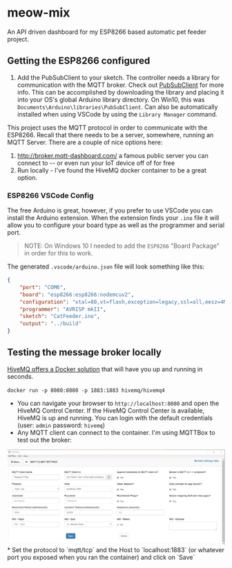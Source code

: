 # meow-mix
An API driven dashboard for my ESP8266 based automatic pet feeder project.

## Getting the ESP8266 configured 
1. Add the PubSubClient to your sketch. The controller needs a library for communication with the MQTT broker. Check out [PubSubClient](https://github.com/knolleary/pubsubclient/releases/tag/v2.7) for more info. This can be accomplished by downloading the library and placing it into your OS's global Arduino library directory. On Win10, this was `Documents\Arduino\libraries\PubSubClient`. Can also be automatically installed when using VSCode by using the `Library Manager` command.

This project uses the MQTT protocol in order to communicate with the ESP8266. Recall that there needs to be a server, somewhere, running an MQTT Server. There are a couple of nice options here:

1. http://broker.mqtt-dashboard.com/ a famous public server you can connect to -- or even run your IoT device off of for free
2. Run locally - I've found the HiveMQ docker container to be a great option. 

### ESP8266 VSCode Config
The free Arduino is great, however, if you prefer to use VSCode you can install the Arduino extension. When the extension finds your `.ino` file it will allow you to configure your board type as well as the programmer and serial port. 

> NOTE: On Windows 10 I needed to add the `ESP8266` "Board Package" in order for this to work.

The generated `.vscode/arduino.json` file will look something like this:

```json
{
    "port": "COM6",
    "board": "esp8266:esp8266:nodemcuv2",
    "configuration": "xtal=80,vt=flash,exception=legacy,ssl=all,eesz=4M2M,led=2,ip=lm2f,dbg=Disabled,lvl=None____,wipe=none,baud=115200",
    "programmer": "AVRISP mkII",
    "sketch": "CatFeeder.ino",
    "output": "../build"
}
```

## Testing the message broker locally
[HiveMQ offers a Docker solution](https://www.hivemq.com/downloads/docker/) that will have you up and running in seconds.

`docker run -p 8080:8080 -p 1883:1883 hivemq/hivemq4`

* You can navigate your browser to `http://localhost:8080` and open the HiveMQ Control Center. If the HiveMQ Control Center is available, HiveMQ is up and running. You can login with the default credentials (user: `admin` password: `hivemq`)
* Any MQTT client can connect to the container. I'm using MQTTBox to test out the broker:
<img src="img/mqtt-settings.jpg">
* Set the protocol to `mqtt/tcp` and the Host to `localhost:1883` (or whatever port you exposed when you ran the container) and click on `Save`